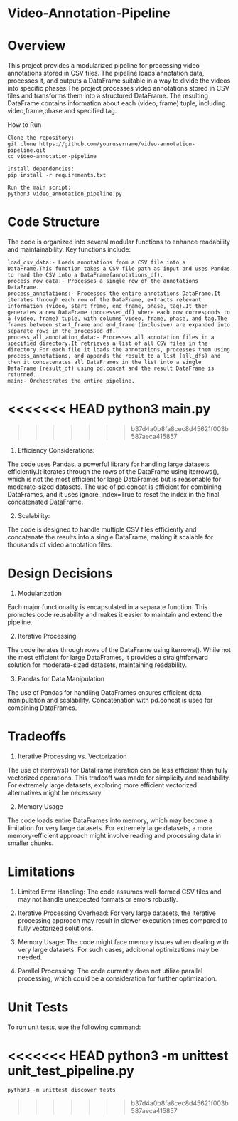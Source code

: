# Video-Annotation-Pipeline


# Overview

This project provides a modularized pipeline for processing video annotations stored in CSV files. The pipeline loads annotation data, processes it, and outputs a DataFrame suitable in a way to divide the videos into specific phases.The project processes video annotations stored in CSV files and transforms them into a structured DataFrame. The resulting DataFrame contains information about each (video, frame) tuple, including video,frame,phase and specified tag.

How to Run

    Clone the repository:
    git clone https://github.com/yourusername/video-annotation-pipeline.git
    cd video-annotation-pipeline

    Install dependencies:
    pip install -r requirements.txt

    Run the main script:
    python3 video_annotation_pipeline.py

# Code Structure

The code is organized into several modular functions to enhance readability and maintainability. Key functions include:

    load_csv_data:- Loads annotations from a CSV file into a DataFrame.This function takes a CSV file path as input and uses Pandas to read the CSV into a DataFrame(annotations_df).
    process_row_data:- Processes a single row of the annotations DataFrame.
    process_annotations:- Processes the entire annotations DataFrame.It iterates through each row of the DataFrame, extracts relevant information (video, start_frame, end_frame, phase, tag).It then generates a new DataFrame (processed_df) where each row corresponds to a (video, frame) tuple, with columns video, frame, phase, and tag.The frames between start_frame and end_frame (inclusive) are expanded into separate rows in the processed_df.
    process_all_annotation_data:- Processes all annotation files in a specified directory.It retrieves a list of all CSV files in the directory.For each file it loads the annotations, processes them using process_annotations, and appends the result to a list (all_dfs) and then it concatenates all DataFrames in the list into a single DataFrame (result_df) using pd.concat and the result DataFrame is returned.
    main:- Orchestrates the entire pipeline.

<<<<<<< HEAD
python3 main.py
=======
>>>>>>> b37d4a0b8fa8cec8d45621f003b587aeca415857

1. Efficiency Considerations:
   
The code uses Pandas, a powerful library for handling large datasets efficiently.It iterates through the rows of the DataFrame using iterrows(), which is not the most efficient for large DataFrames but is reasonable for moderate-sized datasets. The use of pd.concat is efficient for combining DataFrames, and it uses ignore_index=True to reset the index in the final concatenated DataFrame.

2. Scalability:
   
The code is designed to handle multiple CSV files efficiently and concatenate the results into a single DataFrame, making it scalable for thousands of video annotation files.


# Design Decisions

1. Modularization

Each major functionality is encapsulated in a separate function. This promotes code reusability and makes it easier to maintain and extend the pipeline.

2. Iterative Processing

The code iterates through rows of the DataFrame using iterrows(). While not the most efficient for large DataFrames, it provides a straightforward solution for moderate-sized datasets, maintaining readability.

3. Pandas for Data Manipulation

The use of Pandas for handling DataFrames ensures efficient data manipulation and scalability. Concatenation with pd.concat is used for combining DataFrames.

# Tradeoffs

1. Iterative Processing vs. Vectorization

The use of iterrows() for DataFrame iteration can be less efficient than fully vectorized operations. This tradeoff was made for simplicity and readability. For extremely large datasets, exploring more efficient vectorized alternatives might be necessary.

2. Memory Usage

The code loads entire DataFrames into memory, which may become a limitation for very large datasets. For extremely large datasets, a more memory-efficient approach might involve reading and processing data in smaller chunks.

# Limitations

1. Limited Error Handling: The code assumes well-formed CSV files and may not handle unexpected formats or errors robustly.

2. Iterative Processing Overhead: For very large datasets, the iterative processing approach may result in slower execution times compared to fully vectorized solutions.

3. Memory Usage: The code might face memory issues when dealing with very large datasets. For such cases, additional optimizations may be needed.

4. Parallel Processing: The code currently does not utilize parallel processing, which could be a consideration for further optimization.

# Unit Tests

To run unit tests, use the following command:

<<<<<<< HEAD
python3 -m unittest unit_test_pipeline.py
=======
    python3 -m unittest discover tests
>>>>>>> b37d4a0b8fa8cec8d45621f003b587aeca415857
